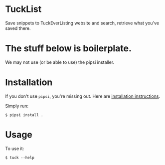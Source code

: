 # TuckList

 Save snippets to TuckEverListing website and search, retrieve what you've saved there.


# The stuff below is boilerplate. 

We may not use (or be able to use) the pipsi installer.

# Installation

If you don't use `pipsi`, you're missing out.
Here are [installation instructions](https://github.com/mitsuhiko/pipsi#readme).

Simply run:

    $ pipsi install .


# Usage

To use it:

    $ tuck --help

